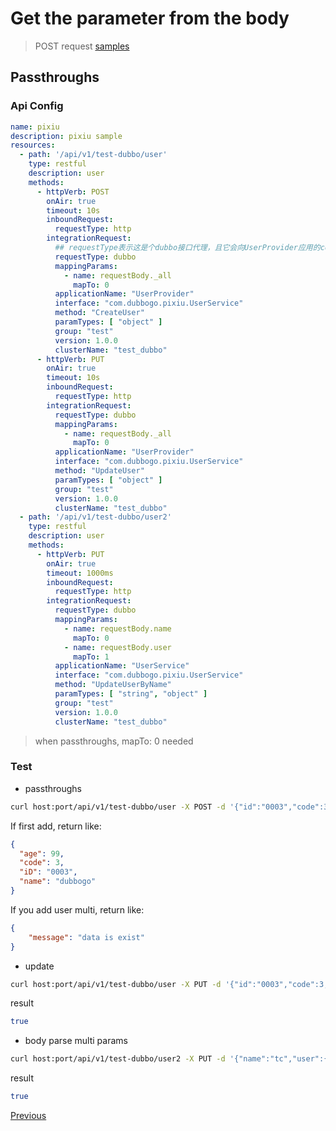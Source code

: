 # Get the parameter from the body

> POST request [samples](https://github.com/dubbogo/dubbo-go-proxy/tree/develop/samples/dubbogo/simple/body)

## Passthroughs

### Api Config

```yaml
name: pixiu
description: pixiu sample
resources:
  - path: '/api/v1/test-dubbo/user'
    type: restful
    description: user
    methods:
      - httpVerb: POST
        onAir: true
        timeout: 10s
        inboundRequest:
          requestType: http
        integrationRequest:
          ## requestType表示这是个dubbo接口代理，且它会向UserProvider应用的com.dubbogo.pixiu.UserService接口的CreateUser方法发起调用
          requestType: dubbo
          mappingParams:
            - name: requestBody._all
              mapTo: 0
          applicationName: "UserProvider"
          interface: "com.dubbogo.pixiu.UserService"
          method: "CreateUser"
          paramTypes: [ "object" ]
          group: "test"
          version: 1.0.0
          clusterName: "test_dubbo"
      - httpVerb: PUT
        onAir: true
        timeout: 10s
        inboundRequest:
          requestType: http
        integrationRequest:
          requestType: dubbo
          mappingParams:
            - name: requestBody._all
              mapTo: 0
          applicationName: "UserProvider"
          interface: "com.dubbogo.pixiu.UserService"
          method: "UpdateUser"
          paramTypes: [ "object" ]
          group: "test"
          version: 1.0.0
          clusterName: "test_dubbo"
  - path: '/api/v1/test-dubbo/user2'
    type: restful
    description: user
    methods:
      - httpVerb: PUT
        onAir: true
        timeout: 1000ms
        inboundRequest:
          requestType: http
        integrationRequest:
          requestType: dubbo
          mappingParams:
            - name: requestBody.name
              mapTo: 0
            - name: requestBody.user
              mapTo: 1
          applicationName: "UserService"
          interface: "com.dubbogo.pixiu.UserService"
          method: "UpdateUserByName"
          paramTypes: [ "string", "object" ]
          group: "test"
          version: 1.0.0
          clusterName: "test_dubbo"
```

> when passthroughs, mapTo: 0 needed

### Test

- passthroughs

```bash
curl host:port/api/v1/test-dubbo/user -X POST -d '{"id":"0003","code":3,"name":"dubbogo","age":99}' --header "Content-Type: application/json"
```

If first add, return like:

```json
{
  "age": 99,
  "code": 3,
  "iD": "0003",
  "name": "dubbogo"
}
```
If you add user multi, return like: 

```json
{
    "message": "data is exist"
}
```

- update

```bash
curl host:port/api/v1/test-dubbo/user -X PUT -d '{"id":"0003","code":3,"name":"dubbogo","age":99}' --header "Content-Type: application/json"
```

result

```bash
true
```

- body parse multi params

```bash
curl host:port/api/v1/test-dubbo/user2 -X PUT -d '{"name":"tc","user":{"id":"0001","code":1,"name":"tc","age":99}}' --header "Content-Type: application/json"
```

result

```bash
true
```

[Previous](./dubbo.md)